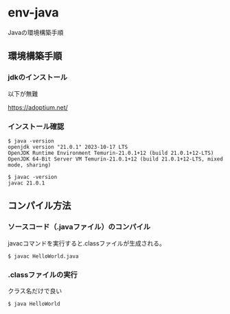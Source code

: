 # env-java

Javaの環境構築手順

## 環境構築手順

### jdkのインストール
以下が無難

https://adoptium.net/

### インストール確認

```
$ java -version
openjdk version "21.0.1" 2023-10-17 LTS
OpenJDK Runtime Environment Temurin-21.0.1+12 (build 21.0.1+12-LTS)
OpenJDK 64-Bit Server VM Temurin-21.0.1+12 (build 21.0.1+12-LTS, mixed mode, sharing)
```

```
$ javac -version
javac 21.0.1
```

## コンパイル方法

### ソースコード（.javaファイル）のコンパイル
javacコマンドを実行すると.classファイルが生成される。
```
$ javac HelloWorld.java
```

### .classファイルの実行
クラス名だけで良い
```
$ java HelloWorld
```